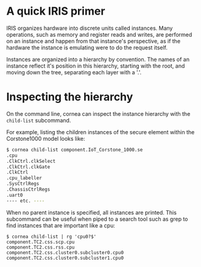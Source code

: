 # A quick IRIS primer

IRIS organizes hardware into discrete units called instances.
Many operations, such as memory and register reads and writes,
are performed on an instance and happen from that instance's
perspective, as if the hardware the instance is emulating were
to do the request itself.

Instances are organized into a hierarchy by convention.
The names of an instance reflect it's position in this hierarchy,
starting with the root, and moving down the tree, separating
each layer with a '.'.

# Inspecting the hierarchy

On the command line, cornea can inspect the instance hierarchy
with the `child-list` subcommand.

For example, listing the children instances of the secure element
within the Corstone1000 model looks like:

```bash
$ cornea child-list component.IoT_Corstone_1000.se
.cpu
.ClkCtrl.clkSelect
.ClkCtrl.clkGate
.ClkCtrl
.cpu_labeller
.SysCtrlRegs
.ChassisCtrlRegs
.uart0
---- etc. ----
```

When no parent instance is specified, all instances are printed.
This subcommand can be useful when piped to a search tool such
as grep to find instances that are important like a cpu:

```
$ cornea child-list | rg 'cpu0?$'
component.TC2.css.scp.cpu
component.TC2.css.rss.cpu
component.TC2.css.cluster0.subcluster0.cpu0
component.TC2.css.cluster0.subcluster1.cpu0
```

